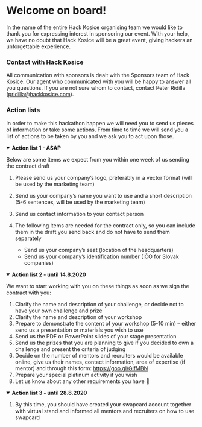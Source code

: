 # Welcome on board!

In the name of the entire Hack Kosice organising team we would like to thank you for expressing interest in sponsoring our event. With your help, we have no doubt that Hack Kosice will be a great event, giving hackers an unforgettable experience.

### Contact with Hack Kosice

All communication with sponsors is dealt with the Sponsors team of Hack Kosice. Our agent who communicated with you will be happy to answer all you questions. If you are not sure whom to contact, contact Peter Ridilla (<pridilla@hackkosice.com>).

### Action lists

In order to make this hackathon happen we will need you to send us pieces of information or take some actions. From time to time we will send you a list of actions to be taken by you and we ask you to act upon those.

<details open>
<summary><strong>Action list 1 - ASAP</strong></summary>
<p></p>

Below are some items we expect from you within one week of us sending the contract draft

1.  Please send us your company’s logo, preferably in a vector format (will be used by the marketing team)
2.  Send us your company’s name you want to use and a short description (5-6 sentences, will be used by the marketing team)
3.  Send us contact information to your contact person
4.  The following items are needed for the contract only, so you can include them in the draft you send back and do not have to send them separately

    * Send us your company’s seat (location of the headquarters)
    * Send us your company’s identification number (IČO for Slovak companies)
</details>

<details open>
<summary><strong>Action list 2 - until 14.8.2020</strong></summary>
<p></p>

We want to start working with you on these things as soon as we sign the contract with you:

1.  Clarify the name and description of your challenge, or decide not to have your own challenge and prize
2.  Clarify the name and description of your workshop
3.  Prepare to demonstrate the content of your workshop (5-10 min) – either send us a presentation or materials you wish to use
5.  Send us the PDF or PowerPoint slides of your stage presentation
6.  Send us the prizes that you are planning to give if you decided to own a challenge and present the criteria of judging
7.  Decide on the number of mentors and recruiters would be available online, give us their names, contact information, area of expertise (if mentor) and through this form: https://goo.gl/GifMBN
8.  Prepare your special platinum activity if you wish
9.  Let us know about any other requirements you have 🙂
</details>

<details open>
<summary><strong>Action list 3 - until 28.8.2020</strong></summary>
<p></p>

1.  By this time, you should have created your swapcard account together with virtual stand and informed all mentors and recruiters on how to use swapcard

</details>
